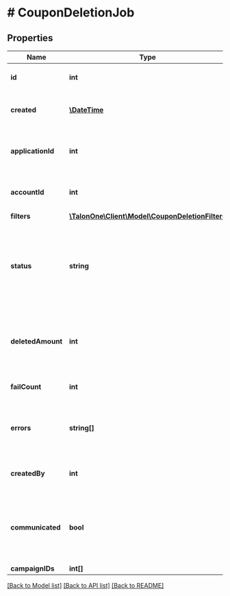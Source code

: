# # CouponDeletionJob

## Properties

Name | Type | Description | Notes
------------ | ------------- | ------------- | -------------
**id** | **int** | Internal ID of this entity. | 
**created** | [**\DateTime**](\DateTime.md) | The time this entity was created. | 
**applicationId** | **int** | The ID of the application that owns this entity. | 
**accountId** | **int** | The ID of the account that owns this entity. | 
**filters** | [**\TalonOne\Client\Model\CouponDeletionFilters**](CouponDeletionFilters.md) |  | 
**status** | **string** | The current status of this request. Possible values: - &#x60;not_ready&#x60; - &#x60;pending&#x60; - &#x60;completed&#x60; - &#x60;failed&#x60; | 
**deletedAmount** | **int** | The number of coupon codes that were already deleted for this request. | [optional] 
**failCount** | **int** | The number of times this job failed. | 
**errors** | **string[]** | An array of individual problems encountered during the request. | 
**createdBy** | **int** | ID of the user who created this effect. | 
**communicated** | **bool** | Indicates whether the user that created this job was notified of its final state. | 
**campaignIDs** | **int[]** |  | [optional] 

[[Back to Model list]](../../README.md#documentation-for-models) [[Back to API list]](../../README.md#documentation-for-api-endpoints) [[Back to README]](../../README.md)


